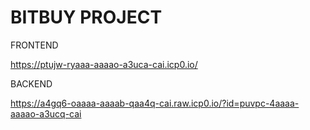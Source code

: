 # BITBUY PROJECT

FRONTEND

https://ptujw-ryaaa-aaaao-a3uca-cai.icp0.io/

BACKEND

https://a4gq6-oaaaa-aaaab-qaa4q-cai.raw.icp0.io/?id=puvpc-4aaaa-aaaao-a3ucq-cai

